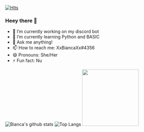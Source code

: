 [![Hits](https://hits.seeyoufarm.com/api/count/incr/badge.svg?url=https://github.com/XxBiancaXx&count_bg=%23FF0000&title_bg=%23555555&icon=&icon_color=%23E7E7E7&title=hits&edge_flat=false)](https://hits.seeyoufarm.com)

### Heey there 👋

- 🔭 I’m currently working on my discord bot
- 🌱 I’m currently learning Python and BASIC
- 💬 Ask me anything!
- 📫 How to reach me: XxBiancaXx#4356
- 😄 Pronouns: She/Her
- ⚡ Fun fact: Nu

![Bianca's github stats](https://github-readme-stats.vercel.app/api?username=XxBiancaXx&show_icons=true&hide_border=true&count_private=true&include_all_commits=true&theme=radical)
![Top Langs](https://github-readme-stats.vercel.app/api/top-langs/?username=XxBiancaXx&show_icons=true&hide_border=true&count_private=true&include_all_commits=true&theme=radical)
<img src="https://octodex.github.com/images/femalecodertocat.png" width="180.5" height="180.5">
